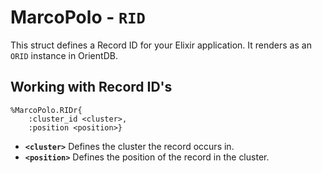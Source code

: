 
# MarcoPolo - `RID`

This struct defines a Record ID for your Elixir application.  It renders as an `ORID` instance in OrientDB.

## Working with Record ID's

```
%MarcoPolo.RIDr{
	:cluster_id <cluster>,
	:position <position>}
```

- **`<cluster>`** Defines the cluster the record occurs in.
- **`<position>`** Defines the position of the record in the cluster.
